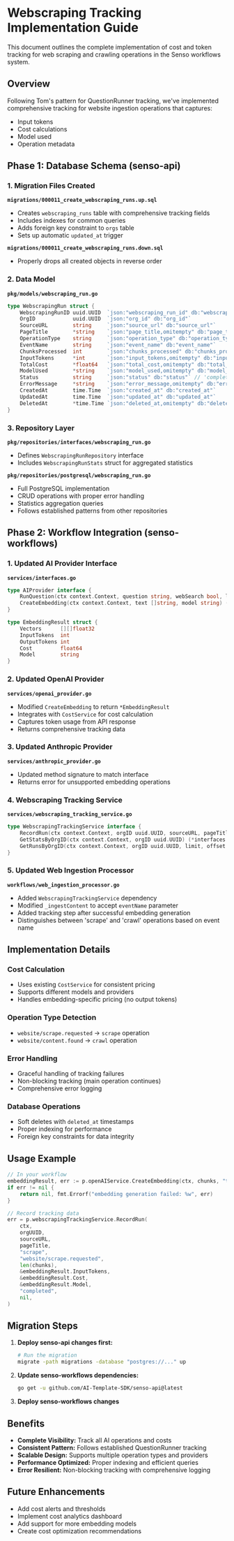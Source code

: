 # Webscraping Tracking Implementation Guide

This document outlines the complete implementation of cost and token tracking for web scraping and crawling operations in the Senso workflows system.

## Overview

Following Tom's pattern for QuestionRunner tracking, we've implemented comprehensive tracking for website ingestion operations that captures:
- Input tokens
- Cost calculations
- Model used
- Operation metadata

## Phase 1: Database Schema (senso-api)

### 1. Migration Files Created

**`migrations/000011_create_webscraping_runs.up.sql`**
- Creates `webscraping_runs` table with comprehensive tracking fields
- Includes indexes for common queries
- Adds foreign key constraint to `orgs` table
- Sets up automatic `updated_at` trigger

**`migrations/000011_create_webscraping_runs.down.sql`**
- Properly drops all created objects in reverse order

### 2. Data Model

**`pkg/models/webscraping_run.go`**
```go
type WebscrapingRun struct {
    WebscrapingRunID uuid.UUID  `json:"webscraping_run_id" db:"webscraping_run_id"`
    OrgID            uuid.UUID  `json:"org_id" db:"org_id"`
    SourceURL        string     `json:"source_url" db:"source_url"`
    PageTitle        *string    `json:"page_title,omitempty" db:"page_title"`
    OperationType    string     `json:"operation_type" db:"operation_type"` // 'scrape' or 'crawl'
    EventName        string     `json:"event_name" db:"event_name"`         // e.g., 'website/scrape.requested'
    ChunksProcessed  int        `json:"chunks_processed" db:"chunks_processed"`
    InputTokens      *int       `json:"input_tokens,omitempty" db:"input_tokens"`
    TotalCost        *float64   `json:"total_cost,omitempty" db:"total_cost"`
    ModelUsed        *string    `json:"model_used,omitempty" db:"model_used"`
    Status           string     `json:"status" db:"status"` // 'completed', 'failed', 'partial'
    ErrorMessage     *string    `json:"error_message,omitempty" db:"error_message"`
    CreatedAt        time.Time  `json:"created_at" db:"created_at"`
    UpdatedAt        time.Time  `json:"updated_at" db:"updated_at"`
    DeletedAt        *time.Time `json:"deleted_at,omitempty" db:"deleted_at"`
}
```

### 3. Repository Layer

**`pkg/repositories/interfaces/webscraping_run.go`**
- Defines `WebscrapingRunRepository` interface
- Includes `WebscrapingRunStats` struct for aggregated statistics

**`pkg/repositories/postgresql/webscraping_run.go`**
- Full PostgreSQL implementation
- CRUD operations with proper error handling
- Statistics aggregation queries
- Follows established patterns from other repositories

## Phase 2: Workflow Integration (senso-workflows)

### 1. Updated AI Provider Interface

**`services/interfaces.go`**
```go
type AIProvider interface {
    RunQuestion(ctx context.Context, question string, webSearch bool, location *workflowModels.Location) (*AIResponse, error)
    CreateEmbedding(ctx context.Context, text []string, model string) (*EmbeddingResult, error)
}

type EmbeddingResult struct {
    Vectors      [][]float32
    InputTokens  int
    OutputTokens int
    Cost         float64
    Model        string
}
```

### 2. Updated OpenAI Provider

**`services/openai_provider.go`**
- Modified `CreateEmbedding` to return `*EmbeddingResult`
- Integrates with `CostService` for cost calculation
- Captures token usage from API response
- Returns comprehensive tracking data

### 3. Updated Anthropic Provider

**`services/anthropic_provider.go`**
- Updated method signature to match interface
- Returns error for unsupported embedding operations

### 4. Webscraping Tracking Service

**`services/webscraping_tracking_service.go`**
```go
type WebscrapingTrackingService interface {
    RecordRun(ctx context.Context, orgID uuid.UUID, sourceURL, pageTitle, operationType, eventName string, chunksProcessed int, inputTokens *int, totalCost *float64, modelUsed *string, status string, errorMessage *string) error
    GetStatsByOrgID(ctx context.Context, orgID uuid.UUID) (*interfaces.WebscrapingRunStats, error)
    GetRunsByOrgID(ctx context.Context, orgID uuid.UUID, limit, offset int) ([]*models.WebscrapingRun, error)
}
```

### 5. Updated Web Ingestion Processor

**`workflows/web_ingestion_processor.go`**
- Added `WebscrapingTrackingService` dependency
- Modified `_ingestContent` to accept `eventName` parameter
- Added tracking step after successful embedding generation
- Distinguishes between 'scrape' and 'crawl' operations based on event name

## Implementation Details

### Cost Calculation
- Uses existing `CostService` for consistent pricing
- Supports different models and providers
- Handles embedding-specific pricing (no output tokens)

### Operation Type Detection
- `website/scrape.requested` → `scrape` operation
- `website/content.found` → `crawl` operation

### Error Handling
- Graceful handling of tracking failures
- Non-blocking tracking (main operation continues)
- Comprehensive error logging

### Database Operations
- Soft deletes with `deleted_at` timestamps
- Proper indexing for performance
- Foreign key constraints for data integrity

## Usage Example

```go
// In your workflow
embeddingResult, err := p.openAIService.CreateEmbedding(ctx, chunks, "text-embedding-ada-002")
if err != nil {
    return nil, fmt.Errorf("embedding generation failed: %w", err)
}

// Record tracking data
err = p.webscrapingTrackingService.RecordRun(
    ctx,
    orgUUID,
    sourceURL,
    pageTitle,
    "scrape",
    "website/scrape.requested",
    len(chunks),
    &embeddingResult.InputTokens,
    &embeddingResult.Cost,
    &embeddingResult.Model,
    "completed",
    nil,
)
```

## Migration Steps

1. **Deploy senso-api changes first:**
   ```bash
   # Run the migration
   migrate -path migrations -database "postgres://..." up
   ```

2. **Update senso-workflows dependencies:**
   ```bash
   go get -u github.com/AI-Template-SDK/senso-api@latest
   ```

3. **Deploy senso-workflows changes**

## Benefits

- **Complete Visibility:** Track all AI operations and costs
- **Consistent Pattern:** Follows established QuestionRunner tracking
- **Scalable Design:** Supports multiple operation types and providers
- **Performance Optimized:** Proper indexing and efficient queries
- **Error Resilient:** Non-blocking tracking with comprehensive logging

## Future Enhancements

- Add cost alerts and thresholds
- Implement cost analytics dashboard
- Add support for more embedding models
- Create cost optimization recommendations
